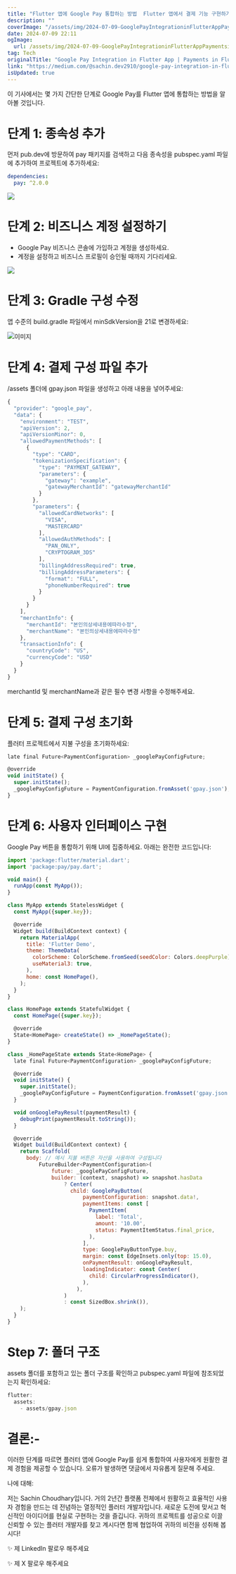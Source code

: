 ```yaml
---
title: "Flutter 앱에 Google Pay 통합하는 방법  Flutter 앱에서 결제 기능 구현하기"
description: ""
coverImage: "/assets/img/2024-07-09-GooglePayIntegrationinFlutterAppPaymentsinFlutterApp_0.png"
date: 2024-07-09 22:11
ogImage: 
  url: /assets/img/2024-07-09-GooglePayIntegrationinFlutterAppPaymentsinFlutterApp_0.png
tag: Tech
originalTitle: "Google Pay Integration in Flutter App | Payments in Flutter App"
link: "https://medium.com/@sachin.dev2910/google-pay-integration-in-flutter-app-payments-in-flutter-app-c85f1c7e260e"
isUpdated: true
---
```





이 기사에서는 몇 가지 간단한 단계로 Google Pay를 Flutter 앱에 통합하는 방법을 알아볼 것입니다.

# 단계 1: 종속성 추가

먼저 pub.dev에 방문하여 pay 패키지를 검색하고 다음 종속성을 pubspec.yaml 파일에 추가하여 프로젝트에 추가하세요:

```yaml
dependencies:
  pay: ^2.0.0
```

<div class="content-ad"></div>

<img src="/assets/img/2024-07-09-GooglePayIntegrationinFlutterAppPaymentsinFlutterApp_0.png" />

# 단계 2: 비즈니스 계정 설정하기

- Google Pay 비즈니스 콘솔에 가입하고 계정을 생성하세요.
- 계정을 설정하고 비즈니스 프로필이 승인될 때까지 기다리세요.

<img src="/assets/img/2024-07-09-GooglePayIntegrationinFlutterAppPaymentsinFlutterApp_1.png" />

<div class="content-ad"></div>

# 단계 3: Gradle 구성 수정

앱 수준의 build.gradle 파일에서 minSdkVersion을 21로 변경하세요:

![이미지](/assets/img/2024-07-09-GooglePayIntegrationinFlutterAppPaymentsinFlutterApp_2.png)

# 단계 4: 결제 구성 파일 추가

<div class="content-ad"></div>

/assets 폴더에 gpay.json 파일을 생성하고 아래 내용을 넣어주세요:

```js
{
  "provider": "google_pay",
  "data": {
    "environment": "TEST",
    "apiVersion": 2,
    "apiVersionMinor": 0,
    "allowedPaymentMethods": [
      {
        "type": "CARD",
        "tokenizationSpecification": {
          "type": "PAYMENT_GATEWAY",
          "parameters": {
            "gateway": "example",
            "gatewayMerchantId": "gatewayMerchantId"
          }
        },
        "parameters": {
          "allowedCardNetworks": [
            "VISA",
            "MASTERCARD"
          ],
          "allowedAuthMethods": [
            "PAN_ONLY",
            "CRYPTOGRAM_3DS"
          ],
          "billingAddressRequired": true,
          "billingAddressParameters": {
            "format": "FULL",
            "phoneNumberRequired": true
          }
        }
      }
    ],
    "merchantInfo": {
      "merchantId": "본인의상세내용에따라수정",
      "merchantName": "본인의상세내용에따라수정"
    },
    "transactionInfo": {
      "countryCode": "US",
      "currencyCode": "USD"
    }
  }
}
```

merchantId 및 merchantName과 같은 필수 변경 사항을 수정해주세요.

# 단계 5: 결제 구성 초기화

<div class="content-ad"></div>

플러터 프로젝트에서 지불 구성을 초기화하세요:

```js
late final Future<PaymentConfiguration> _googlePayConfigFuture;

@override
void initState() {
  super.initState();
  _googlePayConfigFuture = PaymentConfiguration.fromAsset('gpay.json');
}
```

# 단계 6: 사용자 인터페이스 구현

Google Pay 버튼을 통합하기 위해 UI에 집중하세요. 아래는 완전한 코드입니다:

<div class="content-ad"></div>

```js
import 'package:flutter/material.dart';
import 'package:pay/pay.dart';

void main() {
  runApp(const MyApp());
}

class MyApp extends StatelessWidget {
  const MyApp({super.key});

  @override
  Widget build(BuildContext context) {
    return MaterialApp(
      title: 'Flutter Demo',
      theme: ThemeData(
        colorScheme: ColorScheme.fromSeed(seedColor: Colors.deepPurple),
        useMaterial3: true,
      ),
      home: const HomePage(),
    );
  }
}

class HomePage extends StatefulWidget {
  const HomePage({super.key});

  @override
  State<HomePage> createState() => _HomePageState();
}

class _HomePageState extends State<HomePage> {
  late final Future<PaymentConfiguration> _googlePayConfigFuture;

  @override
  void initState() {
    super.initState();
    _googlePayConfigFuture = PaymentConfiguration.fromAsset('gpay.json');
  }

  void onGooglePayResult(paymentResult) {
    debugPrint(paymentResult.toString());
  }

  @override
  Widget build(BuildContext context) {
    return Scaffold(
      body: // 예시 지불 버튼은 자산을 사용하여 구성됩니다
          FutureBuilder<PaymentConfiguration>(
              future: _googlePayConfigFuture,
              builder: (context, snapshot) => snapshot.hasData
                  ? Center(
                    child: GooglePayButton(
                        paymentConfiguration: snapshot.data!,
                        paymentItems: const [
                          PaymentItem(
                            label: 'Total',
                            amount: '10.00',
                            status: PaymentItemStatus.final_price,
                          ),
                        ],
                        type: GooglePayButtonType.buy,
                        margin: const EdgeInsets.only(top: 15.0),
                        onPaymentResult: onGooglePayResult,
                        loadingIndicator: const Center(
                          child: CircularProgressIndicator(),
                        ),
                      ),
                  )
                  : const SizedBox.shrink()),
    );
  }
}
```

# Step 7: 폴더 구조

assets 폴더를 포함하고 있는 폴더 구조를 확인하고 pubspec.yaml 파일에 참조되었는지 확인하세요:

```js
flutter:
  assets:
    - assets/gpay.json
```

<div class="content-ad"></div>

# 결론:-

이러한 단계를 따르면 플러터 앱에 Google Pay를 쉽게 통합하여 사용자에게 원활한 결제 경험을 제공할 수 있습니다. 오류가 발생하면 댓글에서 자유롭게 질문해 주세요.

나에 대해:

저는 Sachin Choudhary입니다. 거의 2년간 플랫폼 전체에서 원활하고 효율적인 사용자 경험을 만드는 데 전념하는 열정적인 플러터 개발자입니다. 새로운 도전에 맞서고 혁신적인 아이디어를 현실로 구현하는 것을 즐깁니다. 귀하의 프로젝트를 성공으로 이끌 신뢰할 수 있는 플러터 개발자를 찾고 계시다면 함께 협업하여 귀하의 비전을 성취해 봅시다!

<div class="content-ad"></div>

✨ 제 LinkedIn 팔로우 해주세요

✨ 제 X 팔로우 해주세요